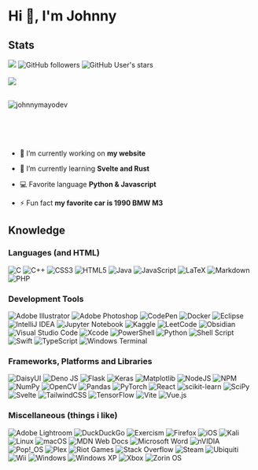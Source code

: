 <h1 align="left">Hi 👋, I'm Johnny</h1>

## Stats

<div align="left">
    <img src="https://komarev.com/ghpvc/?username=johnnymayodev&color=ff69b4"/>
    <img alt="GitHub followers" src="https://img.shields.io/github/followers/johnnymayodev?color=30b5ff ">
    <img alt="GitHub User's stars" src="https://img.shields.io/github/stars/johnnymayodev?color=ffcb30">
</div>

<br>

<div align="left">
    <a href="https://github.com/ryo-ma/github-profile-trophy">
        <img src="https://github-profile-trophy.vercel.app/?username=johnnymayodev&column=5&margin-w=15&margin-h=15&theme=gitdimmed&rank=-C" />
    </a>
</div>

<br>

<p>
    <img align="left" src="https://github-readme-stats.vercel.app/api/top-langs?username=johnnymayodev&theme=transparent&show_icons=true&locale=en&layout=compact" alt="johnnymayodev" />
</p>

<br>
<br>
<br>
<br>
<br>

- 🔭 I’m currently working on **my website**

- 🌱 I’m currently learning **Svelte and Rust**

- 💻 Favorite language **Python & Javascript**

- ⚡ Fun fact **my favorite car is 1990 BMW M3**

## Knowledge

### Languages (and HTML)
![C](https://img.shields.io/badge/c-%2300599C.svg?style=flat&logo=c&logoColor=white)
![C++](https://img.shields.io/badge/c++-%2300599C.svg?style=flat&logo=c%2B%2B&logoColor=white)
![CSS3](https://img.shields.io/badge/css3-%231572B6.svg?style=flat&logo=css3&logoColor=white)
![HTML5](https://img.shields.io/badge/html5-%23E34F26.svg?style=flat&logo=html5&logoColor=white)
![Java](https://img.shields.io/badge/java-%23ED8B00.svg?style=flat&logo=openjdk&logoColor=white)
![JavaScript](https://img.shields.io/badge/javascript-%23323330.svg?style=flat&logo=javascript&logoColor=%23F7DF1E)
![LaTeX](https://img.shields.io/badge/latex-%23008080.svg?style=flat&logo=latex&logoColor=white)
![Markdown](https://img.shields.io/badge/markdown-%23000000.svg?style=flat&logo=markdown&logoColor=white)
![PHP](https://img.shields.io/badge/php-%23777BB4.svg?style=flat&logo=php&logoColor=white)

### Development Tools

![Adobe Illustrator](https://img.shields.io/badge/adobe%20illustrator-%23FF9A00.svg?style=flat&logo=adobe%20illustrator&logoColor=white)
![Adobe Photoshop](https://img.shields.io/badge/adobe%20photoshop-%2331A8FF.svg?style=flat&logo=adobe%20photoshop&logoColor=white)
![CodePen](https://img.shields.io/badge/Codepen-000000?style=flat&logo=codepen&logoColor=white)
![Docker](https://img.shields.io/badge/docker-%230db7ed.svg?style=flat&logo=docker&logoColor=white)
![Eclipse](https://img.shields.io/badge/Eclipse-FE7A16.svg?style=flat&logo=Eclipse&logoColor=white)
![IntelliJ IDEA](https://img.shields.io/badge/IntelliJIDEA-000000.svg?style=flat&logo=intellij-idea&logoColor=white)
![Jupyter Notebook](https://img.shields.io/badge/jupyter-%23FA0F00.svg?style=flat&logo=jupyter&logoColor=white)
![Kaggle](https://img.shields.io/badge/Kaggle-035a7d?style=flat&logo=kaggle&logoColor=white)
![LeetCode](https://img.shields.io/badge/LeetCode-000000?style=flat&logo=LeetCode&logoColor=#d16c06)
![Obsidian](https://img.shields.io/badge/Obsidian-%23483699.svg?style=flat&logo=obsidian&logoColor=white)
![Visual Studio Code](https://img.shields.io/badge/Visual%20Studio%20Code-0078d7.svg?style=flat&logo=visual-studio-code&logoColor=white)
![Xcode](https://img.shields.io/badge/Xcode-007ACC?style=flat&logo=Xcode&logoColor=white)
![PowerShell](https://img.shields.io/badge/PowerShell-%235391FE.svg?style=flat&logo=powershell&logoColor=white)
![Python](https://img.shields.io/badge/python-3670A0?style=flat&logo=python&logoColor=ffdd54)
![Shell Script](https://img.shields.io/badge/shell_script-%23121011.svg?style=flat&logo=gnu-bash&logoColor=white)
![Swift](https://img.shields.io/badge/swift-F54A2A?style=flat&logo=swift&logoColor=white)
![TypeScript](https://img.shields.io/badge/typescript-%23007ACC.svg?style=flat&logo=typescript&logoColor=white)
![Windows Terminal](https://img.shields.io/badge/Windows%20Terminal-%234D4D4D.svg?style=flat&logo=windows-terminal&logoColor=white)

### Frameworks, Platforms and Libraries
![DaisyUI](https://img.shields.io/badge/daisyui-5A0EF8?style=flat&logo=daisyui&logoColor=white)
![Deno JS](https://img.shields.io/badge/deno%20js-000000?style=flat&logo=deno&logoColor=white)
![Flask](https://img.shields.io/badge/flask-%23000.svg?style=flat&logo=flask&logoColor=white)
![Keras](https://img.shields.io/badge/Keras-%23D00000.svg?style=flat&logo=Keras&logoColor=white)
![Matplotlib](https://img.shields.io/badge/Matplotlib-%23ffffff.svg?style=flat&logo=Matplotlib&logoColor=black)
![NodeJS](https://img.shields.io/badge/node.js-6DA55F?style=flat&logo=node.js&logoColor=white)
![NPM](https://img.shields.io/badge/NPM-%23CB3837.svg?style=flat&logo=npm&logoColor=white)
![NumPy](https://img.shields.io/badge/numpy-%23013243.svg?style=flat&logo=numpy&logoColor=white)
![OpenCV](https://img.shields.io/badge/opencv-%23white.svg?style=flat&logo=opencv&logoColor=white)
![Pandas](https://img.shields.io/badge/pandas-%23150458.svg?style=flat&logo=pandas&logoColor=white)
![PyTorch](https://img.shields.io/badge/PyTorch-%23EE4C2C.svg?style=flat&logo=PyTorch&logoColor=white)
![React](https://img.shields.io/badge/react-%2320232a.svg?style=flat&logo=react&logoColor=%2361DAFB)
![scikit-learn](https://img.shields.io/badge/scikit--learn-%23F7931E.svg?style=flat&logo=scikit-learn&logoColor=white)
![SciPy](https://img.shields.io/badge/SciPy-%230C55A5.svg?style=flat&logo=scipy&logoColor=%white)
![Svelte](https://img.shields.io/badge/svelte-%23f1413d.svg?style=flat&logo=svelte&logoColor=white)
![TailwindCSS](https://img.shields.io/badge/tailwindcss-%2338B2AC.svg?style=flat&logo=tailwind-css&logoColor=white)
![TensorFlow](https://img.shields.io/badge/TensorFlow-%23FF6F00.svg?style=flat&logo=TensorFlow&logoColor=white)
![Vite](https://img.shields.io/badge/vite-%23646CFF.svg?style=flat&logo=vite&logoColor=white)
![Vue.js](https://img.shields.io/badge/vuejs-%2335495e.svg?style=flat&logo=vuedotjs&logoColor=%234FC08D)


### Miscellaneous (things i like)
![Adobe Lightroom](https://img.shields.io/badge/Adobe%20Lightroom-31A8FF.svg?style=flat&logo=Adobe%20Lightroom&logoColor=white)
![DuckDuckGo](https://img.shields.io/badge/DuckDuckGo-DE5833?style=flat&logo=DuckDuckGo&logoColor=white)
![Exercism](https://img.shields.io/badge/Exercism-009CAB?style=flat&logo=exercism&logoColor=white)
![Firefox](https://img.shields.io/badge/Firefox-FF7139?style=flat&logo=Firefox-Browser&logoColor=white)
![iOS](https://img.shields.io/badge/iOS-000000?style=flat&logo=ios&logoColor=white)
![Kali](https://img.shields.io/badge/Kali-268BEE?style=flat&logo=kalilinux&logoColor=white)
![Linux](https://img.shields.io/badge/Linux-FCC624?style=flat&logo=linux&logoColor=black)
![macOS](https://img.shields.io/badge/mac%20os-000000?style=flat&logo=macos&logoColor=F0F0F0)
![MDN Web Docs](https://img.shields.io/badge/MDN_Web_Docs-black?style=flat&logo=mdnwebdocs&logoColor=white)
![Microsoft Word](https://img.shields.io/badge/Microsoft_Word-2B579A?style=flat&logo=microsoft-word&logoColor=white)
![nVIDIA](https://img.shields.io/badge/nVIDIA-%2376B900.svg?style=flat&logo=nVIDIA&logoColor=white)
![Pop!\_OS](https://img.shields.io/badge/Pop!_OS-48B9C7?style=flat&logo=Pop!_OS&logoColor=white)
![Plex](https://img.shields.io/badge/plex-%23E5A00D.svg?style=flat&logo=plex&logoColor=white)
![Riot Games](https://img.shields.io/badge/riotgames-D32936.svg?style=flat&logo=riotgames&logoColor=white)
![Stack Overflow](https://img.shields.io/badge/-Stackoverflow-FE7A16?style=flat&logo=stack-overflow&logoColor=white)
![Steam](https://img.shields.io/badge/steam-%23000000.svg?style=flat&logo=steam&logoColor=white)
![Ubiquiti](https://img.shields.io/badge/ubiquiti-%230559C9.svg?style=flat&logo=ubiquiti&logoColor=white)
![Wii](https://img.shields.io/badge/Wii-8B8B8B?style=flat&logo=wii&logoColor=white)
![Windows](https://img.shields.io/badge/Windows-0078D6?style=flat&logo=windows&logoColor=white)
![Windows XP](https://img.shields.io/badge/Windows%20xp-003399?style=flat&logo=windowsxp&logoColor=white)
![Xbox](https://img.shields.io/badge/xbox-%23107C10.svg?style=flat&logo=xbox&logoColor=white)
![Zorin OS](https://img.shields.io/badge/-Zorin%20OS-%2310AAEB?style=flat&logo=zorin&logoColor=white)
